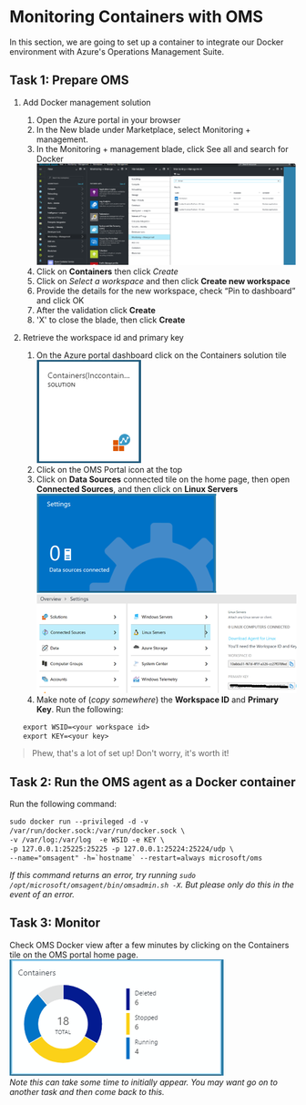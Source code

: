 # Monitoring Containers with OMS
In this section, we are going to set up a container to integrate our Docker environment with Azure's Operations Management Suite.

## Task 1: Prepare OMS
1. Add Docker management solution
    1. Open the Azure portal in your browser
    2. In the New blade under Marketplace, select Monitoring + management.
    3. In the Monitoring + management blade, click See all and search for Docker<br>
    ![portal](portaloms.png)
    4. Click on **Containers** then click *Create*
    5. Click on _Select a workspace_ and then click **Create new workspace**
    6. Provide the details for the new workspace, check “Pin to dashboard” and click OK
    7. After the validation click **Create**
    8. 'X' to close the blade, then click **Create**

2. Retrieve the workspace id and primary key
    1. On the Azure portal dashboard click on the Containers solution tile<br>
    ![tile](tile.png)
    2. Click on the OMS Portal icon at the top
    3. Click on **Data Sources** connected tile on the home page, then open **Connected Sources**, and then click on **Linux Servers**<br>
    ![datasources](datasources.png)<br>
    ![connectedsources](connectedsources.png)<br>
    4. Make note of (_copy somewhere_) the **Workspace ID** and **Primary Key**.  Run the following:
    ```
    export WSID=<your workspace id>
    export KEY=<your key>
    ```

> Phew, that's a lot of set up!  Don't worry, it's worth it!<br>

## Task 2: Run the OMS agent as a Docker container

Run the following command:

```
sudo docker run --privileged -d -v /var/run/docker.sock:/var/run/docker.sock \
-v /var/log:/var/log  -e WSID -e KEY \
-p 127.0.0.1:25225:25225 -p 127.0.0.1:25224:25224/udp \
--name="omsagent" -h=`hostname` --restart=always microsoft/oms
```
_If this command returns an error, try running `sudo /opt/microsoft/omsagent/bin/omsadmin.sh -X`.  But please only do this in the event of an error._

## Task 3: Monitor
Check OMS Docker view after a few minutes by clicking on the Containers tile on the OMS portal home page.<br>
![omscontainerstile](containerstile.png)<br>  _Note this can take some time to initially appear.  You may want go on to another task and then come back to this._



